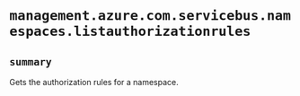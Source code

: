# `management.azure.com.servicebus.namespaces.listauthorizationrules`

## `summary`
Gets the authorization rules for a namespace.


